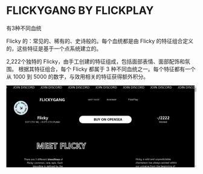 # FLICKYGANG BY FLICKPLAY

有3种不同血统

Flicky 的：常见的、稀有的、史诗般的。每个血统都是由 Flicky 的特征组合定义的，这些特征是基于一个点系统建立的。

2,222个独特的 Flicky，由手工创建的特征组成，包括面部表情、面部配饰和氛围。
根据其特征组合，每个 Flicky 都属于 3 种不同血统之一。每个特征都有一个从 1000 到 5000 的数字，与效用相关的特征获得额外积分。



![nft](12421343312.png)
